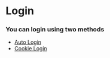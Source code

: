 # Login

### You can login using two methods

- [Auto Login](pages/auto-login.md)
- [Cookie Login](pages/cookie-login.md)